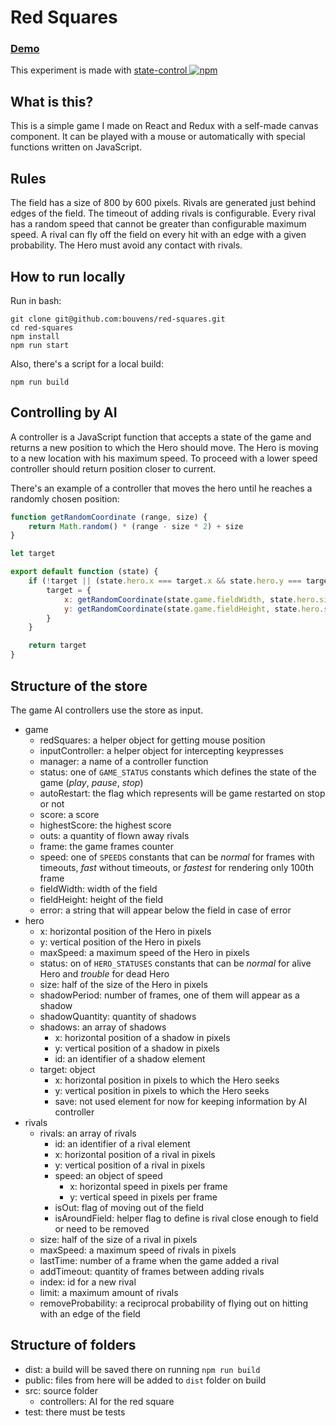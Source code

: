# Red Squares

### [Demo](https://bouvens.github.io/red-squares/)
This experiment is made with [state-control ![npm][npm-badge]][npm]

[npm-badge]: https://img.shields.io/npm/v/state-control.png?style=flat-square
[npm]: https://www.npmjs.org/package/state-control

## What is this?

This is a simple game I made on React and Redux with a self-made canvas component. It can be played with a mouse or automatically with special functions written on JavaScript.

## Rules

The field has a size of 800 by 600 pixels. Rivals are generated just behind edges of the field. The timeout of adding rivals is configurable. Every rival has a random speed that cannot be greater than configurable maximum speed. A rival can fly off the field on every hit with an edge with a given probability. The Hero must avoid any contact with rivals.

## How to run locally

Run in bash:
```Shell
git clone git@github.com:bouvens/red-squares.git
cd red-squares
npm install
npm run start
```

Also, there's a script for a local build:
```Shell
npm run build
```

## Controlling by AI

A controller is a JavaScript function that accepts a state of the game and returns a new position to which the Hero should move. The Hero is moving to a new location with his maximum speed. To proceed with a lower speed controller should return position closer to current.

There's an example of a controller that moves the hero until he reaches a randomly chosen position:

```javascript
function getRandomCoordinate (range, size) {
    return Math.random() * (range - size * 2) + size
}

let target

export default function (state) {
    if (!target || (state.hero.x === target.x && state.hero.y === target.y)) {
        target = {
            x: getRandomCoordinate(state.game.fieldWidth, state.hero.size),
            y: getRandomCoordinate(state.game.fieldHeight, state.hero.size),
        }
    }

    return target
}
```

## Structure of the store

The game AI controllers use the store as input.

* game
    * redSquares: a helper object for getting mouse position
    * inputController: a helper object for intercepting keypresses
    * manager: a name of a controller function
    * status: one of `GAME_STATUS` constants which defines the state of the game (_play_, _pause_, _stop_)
    * autoRestart: the flag which represents will be game restarted on stop or not
    * score: a score
    * highestScore: the highest score
    * outs: a quantity of flown away rivals
    * frame: the game frames counter
    * speed: one of `SPEEDS` constants that can be _normal_ for frames with timeouts, _fast_ without timeouts, or _fastest_ for rendering only 100th frame
    * fieldWidth: width of the field
    * fieldHeight: height of the field
    * error: a string that will appear below the field in case of error
* hero
    * x: horizontal position of the Hero in pixels
    * y: vertical position of the Hero in pixels
    * maxSpeed: a maximum speed of the Hero in pixels
    * status: on of `HERO_STATUSES` constants that can be _normal_ for alive Hero and _trouble_ for dead Hero
    * size: half of the size of the Hero in pixels
    * shadowPeriod: number of frames, one of them will appear as a shadow
    * shadowQuantity: quantity of shadows
    * shadows: an array of shadows
        * x: horizontal position of a shadow in pixels
        * y: vertical position of a shadow in pixels
        * id: an identifier of a shadow element
    * target: object
        * x: horizontal position in pixels to which the Hero seeks
        * y: vertical position in pixels to which the Hero seeks
        * save: not used element for now for keeping information by AI controller
* rivals
    * rivals: an array of rivals
        * id: an identifier of a rival element
        * x: horizontal position of a rival in pixels
        * y: vertical position of a rival in pixels
        * speed: an object of speed
            * x: horizontal speed in pixels per frame
            * y: vertical speed in pixels per frame
        * isOut: flag of moving out of the field
        * isAroundField: helper flag to define is rival close enough to field or need to be removed
    * size: half of the size of a rival in pixels
    * maxSpeed: a maximum speed of rivals in pixels
    * lastTime: number of a frame when the game added a rival
    * addTimeout: quantity of frames between adding rivals
    * index: id for a new rival
    * limit: a maximum amount of rivals
    * removeProbability: a reciprocal probability of flying out on hitting with an edge of the field

## Structure of folders

* dist: a build will be saved there on running `npm run build`
* public: files from here will be added to `dist` folder on build
* src: source folder
    * controllers: AI for the red square
* test: there must be tests
